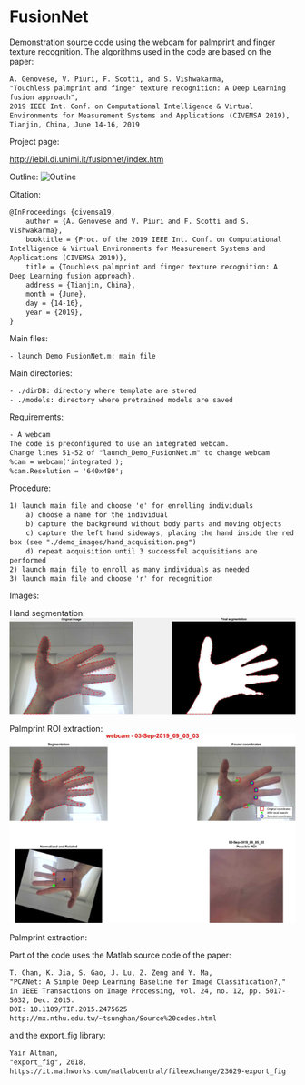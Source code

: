 # FusionNet

Demonstration source code using the webcam for palmprint and finger texture recognition.
The algorithms used in the code are based on the paper:

	A. Genovese, V. Piuri, F. Scotti, and S. Vishwakarma, 
    "Touchless palmprint and finger texture recognition: A Deep Learning fusion approach", 
    2019 IEEE Int. Conf. on Computational Intelligence & Virtual Environments for Measurement Systems and Applications (CIVEMSA 2019),
    Tianjin, China, June 14-16, 2019
	
Project page:

http://iebil.di.unimi.it/fusionnet/index.htm

Outline:
![Outline](http://iebil.di.unimi.it/fusionnet/imgs/outline.png "Outline")

Citation:

    @InProceedings {civemsa19,
        author = {A. Genovese and V. Piuri and F. Scotti and S. Vishwakarma},
        booktitle = {Proc. of the 2019 IEEE Int. Conf. on Computational Intelligence & Virtual Environments for Measurement Systems and Applications (CIVEMSA 2019)},
        title = {Touchless palmprint and finger texture recognition: A Deep Learning fusion approach},
        address = {Tianjin, China},
        month = {June},
        day = {14-16},
        year = {2019},
    }

Main files:

    - launch_Demo_FusionNet.m: main file

Main directories:

    - ./dirDB: directory where template are stored
    - ./models: directory where pretrained models are saved

Requirements:

    - A webcam
    The code is preconfigured to use an integrated webcam. 
    Change lines 51-52 of "launch_Demo_FusionNet.m" to change webcam
    %cam = webcam('integrated');
    %cam.Resolution = '640x480';

Procedure:

    1) launch main file and choose 'e' for enrolling individuals
        a) choose a name for the individual
        b) capture the background without body parts and moving objects
        c) capture the left hand sideways, placing the hand inside the red box (see "./demo_images/hand_acquisition.png")
        d) repeat acquisition until 3 successful acquisitions are performed
    2) launch main file to enroll as many individuals as needed
    3) launch main file and choose 'r' for recognition

Images: 

Hand segmentation:  
![Outline](https://github.com/AngeloUNIMI/Demo_FusionNet/blob/master/demo_images/hand_segmentation.jpg?raw=true "Hand segmentation")

Palmprint ROI extraction:  
![Outline](https://github.com/AngeloUNIMI/Demo_FusionNet/blob/master/demo_images/palmprint_ROI_extraction.jpg?raw=true "Palmprint ROI extraction")

Palmprint extraction:

    
Part of the code uses the Matlab source code of the paper:

	T. Chan, K. Jia, S. Gao, J. Lu, Z. Zeng and Y. Ma, 
	"PCANet: A Simple Deep Learning Baseline for Image Classification?," 
	in IEEE Transactions on Image Processing, vol. 24, no. 12, pp. 5017-5032, Dec. 2015.
	DOI: 10.1109/TIP.2015.2475625
    http://mx.nthu.edu.tw/~tsunghan/Source%20codes.html
	
and the export_fig library:

	Yair Altman, 
	"export_fig", 2018, 
	https://it.mathworks.com/matlabcentral/fileexchange/23629-export_fig



	